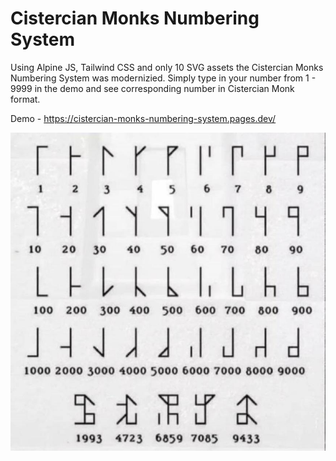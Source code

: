 # Cistercian Monks Numbering System

Using Alpine JS, Tailwind CSS and only 10 SVG assets the Cistercian Monks Numbering System was modernizied. Simply type in your number from 1 - 9999 in the demo and see corresponding number in Cistercian Monk format.

Demo - https://cistercian-monks-numbering-system.pages.dev/

![Cistercian Monks Numbering System from numbers 1 - 9999](/Cistercian_Monks_Numbering_System.jpg?raw=true "Cistercian Monks Numbering System")